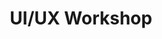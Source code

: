 ---
layout: default
title: UI/UX Workshop
img_path: /static/certificates/ui-ux.jpg
pdf: /static/certificates/ui-ux.jpg
---